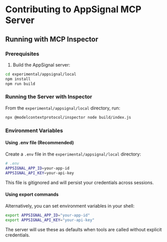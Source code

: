 # Contributing to AppSignal MCP Server

## Running with MCP Inspector

### Prerequisites

1. Build the AppSignal server:

```bash
cd experimental/appsignal/local
npm install
npm run build
```

### Running the Server with Inspector

From the `experimental/appsignal/local` directory, run:

```bash
npx @modelcontextprotocol/inspector node build/index.js
```

### Environment Variables

#### Using .env file (Recommended)

Create a `.env` file in the `experimental/appsignal/local` directory:

```bash
# .env
APPSIGNAL_APP_ID=your-app-id
APPSIGNAL_API_KEY=your-api-key
```

This file is gitignored and will persist your credentials across sessions.

#### Using export commands

Alternatively, you can set environment variables in your shell:

```bash
export APPSIGNAL_APP_ID="your-app-id"
export APPSIGNAL_API_KEY="your-api-key"
```

The server will use these as defaults when tools are called without explicit credentials.
